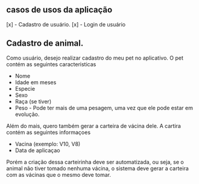 ## casos de usos da aplicação
[x] - Cadastro de usuário.
[x] - Login de usuário

## Cadastro de animal.
Como usuário, desejo realizar cadastro do meu pet no aplicativo. O pet contém as seguintes caracteristicas
- Nome
- Idade em meses
- Especie
- Sexo
- Raça (se tiver)
- Peso - Pode ter mais de uma pesagem, uma vez que ele pode estar em evolução.

Além do mais, quero também gerar a carteira de vácina dele. A cartira contém as seguintes informaçoes
- Vacina (exemplo: V10, V8)
- Data de aplicaçao

Porém a criação dessa carteirinha deve ser automatizada, ou seja, se o animal não tiver tomado nenhuma vácina, o sistema
deve gerar a carteira com as vácinas que o mesmo deve tomar.
